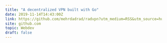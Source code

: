 ```yaml
---
title: "A decentralized VPN built with Go"
date: 2019-11-14T14:43:00Z
link: https://github.com/mehrdadrad/radvpn?utm_medium=RSS&utm_source=hune
site: github.com
topic: Webdev
draft: false
---
```

